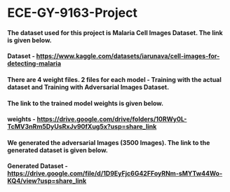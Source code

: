 # ECE-GY-9163-Project

#### The dataset used for this project is Malaria Cell Images Dataset. The link is given below.
#### Dataset - https://www.kaggle.com/datasets/iarunava/cell-images-for-detecting-malaria

#### There are 4 weight files. 2 files for each model - Training with the actual dataset and Training with Adversarial Images Dataset.
#### The link to the trained model weights is given below.
#### weights - https://drive.google.com/drive/folders/10RWy0L-TcMV3nRm5DyUsRxJv90fXug5x?usp=share_link

#### We generated the adversarial Images (3500 Images). The link to the generated dataset is given below.
#### Generated Dataset - https://drive.google.com/file/d/1D9EyFjc6G42FFoyRNm-sMYTw44Wo-KQ4/view?usp=share_link

